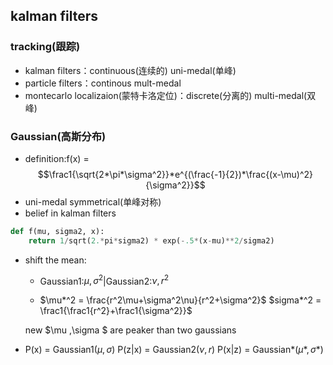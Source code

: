 ## kalman filters

### tracking(跟踪)
- kalman filters：continuous(连续的)  uni-medal(单峰)
- particle filters：continous  mult-medal
- montecarlo localizaion(蒙特卡洛定位)：discrete(分离的)  multi-medal(双峰)

### Gaussian(高斯分布)
- definition:f(x) = $$\frac1{\sqrt{2*\pi*\sigma^2}}*e^{(\frac{-1}{2})*\frac{(x-\mu)^2}{\sigma^2}}$$
- uni-medal symmetrical(单峰对称)
- belief in kalman filters

```python
def f(mu, sigma2, x):
    return 1/sqrt(2.*pi*sigma2) * exp(-.5*(x-mu)**2/sigma2)
```

- shift the mean:
  - Gaussian1:$\mu,\sigma^2$|Gaussian2:$\nu,r^2$

  - $\mu*^2 = \frac{r^2\mu+\sigma^2\nu}{r^2+\sigma^2}$
  $sigma*^2 = \frac1{\frac1{r^2}+\frac1{\sigma^2}}$

  new $\mu ,\sigma $ are peaker than two gaussians

- P(x) = Gaussian1($\mu,\sigma$)
  P(z|x) = Gaussian2($\nu,r$)
  P(x|z) = Gaussian*($\mu*,\sigma*$)
